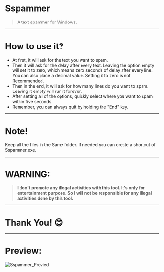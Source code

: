 # Sspammer
> A text spammer for Windows.
***
# How to use it?
* At first, it will ask for the text you want to spam.
* Then it will ask for the delay after every text. Leaving the option empty will set it to zero, which means zero seconds of delay after every line. You can also place a decimal value. Setting it to zero is not Recommended.
* Then in the end, it will ask for how many lines do you want to spam. Leaving it empty will run it forever.
* After setting all of the options, quickly select where you want to spam within five seconds.
* Remember, you can always quit by holding the "End" key.
***
# Note!
Keep all the files in the Same folder. If needed you can create a shortcut of Sspammer.exe.
***
# WARNING: 
> **I don't promote any illegal activities with this tool. It's only for entertainment purpose. So I will not be responsible for any illegal activities done by this tool.**
***
# Thank You! 😊
***
# Preview:
![Sspammer_Previed](https://user-images.githubusercontent.com/73626726/140490261-c50467db-4a72-450c-95fb-8bf27c2682d6.png)
